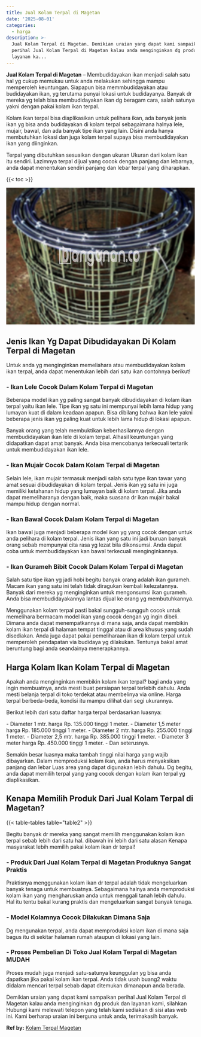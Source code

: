 ```yaml
---
title: Jual Kolam Terpal di Magetan
date: '2025-08-01'
categories:
  - harga
description: >-
  Jual Kolam Terpal di Magetan. Demikian uraian yang dapat kami sampaikan
  perihal Jual Kolam Terpal di Magetan kalau anda menginginkan dg produk dan
  layanan ka...
---
```


**Jual Kolam Terpal di Magetan** – Membudidayakan ikan menjadi salah satu hal yg cukup memukau untuk anda melakukan sehingga mampu memperoleh keuntungan. Siapapun bisa memmbudidayakan atau budidayakan ikan, yg terutama punyai lokasi untuk budidayanya. Banyak dr mereka yg telah bisa membudidayakan ikan dg beragam cara, salah satunya yakni dengan pakai kolam ikan terpal.

Kolam ikan terpal bisa diaplikasikan untuk pelihara ikan, ada banyak jenis ikan yg bisa anda budidayakan di kolam terpal sebagaimana halnya lele, mujair, bawal, dan ada banyak tipe ikan yang lain. Disini anda hanya membutuhkan lokasi dan juga kolam terpal supaya bisa membudidayakan ikan yang diinginkan.

Terpal yang dibutuhkan sesuaikan dengan ukuran Ukuran dari kolam ikan itu sendiri. Lazimnya terpal dijual yang cocok dengan panjang dan lebarnya, anda dapat menentukan sendiri panjang dan lebar terpal yang diharapkan.

{{< toc >}}

![Jual Kolam Terpal di Magetan](/images/jual-kolam-terpal-60.png)

## Jenis Ikan Yg Dapat Dibudidayakan Di Kolam Terpal di Magetan

Untuk anda yg menginginkan memeliahara atau membudidayakan kolam ikan terpal, anda dapat menentukan lebih dari satu ikan contohnya berikut!

### \- Ikan Lele Cocok Dalam Kolam Terpal di Magetan

Beberapa model ikan yg paling sangat banyak dibudidayakan di kolam ikan terpal yaitu ikan lele. Tipe ikan yg satu ini mempunyai lebih lama hidup yang lumayan kuat di dalam keadaan apapun. Bisa dibilang bahwa ikan lele yakni beberapa jenis ikan yg paling kuat untuk lebih lama hidup di lokasi apapun.

Banyak orang yang telah membuktikan keberhasilannya dengan membudidayakan ikan lele di kolam terpal. Alhasil keuntungan yang didapatkan dapat amat banyak. Anda bisa mencobanya terkecuali tertarik untuk membudidayakan ikan lele.

### \- Ikan Mujair Cocok Dalam Kolam Terpal di Magetan

Selain lele, ikan mujair termasuk menjadi salah satu type ikan tawar yang amat sesuai dibudidayakan di kolam terpal. Jenis ikan yg satu ini juga memiliki ketahanan hidup yang lumayan baik di kolam terpal. Jika anda dapat memeliharanya dengan baik, maka suasana dr ikan mujair bakal mampu hidup dengan normal.

### \- Ikan Bawal Cocok Dalam Kolam Terpal di Magetan

Ikan bawal juga menjadi beberapa model ikan yg yang cocok dengan untuk anda pelihara di kolam terpal. Jenis ikan yang satu ini jadi buruan banyak orang sebab mempunyai cita rasa yg lezat bila dikonsumsi. Anda dapat coba untuk membudidayakan kan bawal terkecuali menginginkannya.

### \- Ikan Gurameh Bibit Cocok Dalam Kolam Terpal di Magetan

Salah satu tipe ikan yg jadi hobi begitu banyak orang adalah ikan gurameh. Macam ikan yang satu ini telah tidak diragukan kembali kelezatannya. Banyak dari mereka yg menginginkan untuk mengonsumsi ikan gurameh. Anda bisa membudidayakannya lantas dijual ke orang yg membutuhkannya.

Menggunakan kolam terpal pasti bakal sungguh-sungguh cocok untuk memelihara bermacam model ikan yang cocok dengan yg ingin dibeli. Dimana anda dapat menempatkannya di mana saja, anda dapat membikin kolam ikan terpal di halaman tempat tinggal atau di area khusus yang sudah disediakan. Anda juga dapat pakai pemeliharaan ikan di kolam terpal untuk memperoleh pendapatan via budidaya yg dilakukan. Tentunya bakal amat beruntung bagi anda seandainya menerapkannya.

## Harga Kolam Ikan Kolam Terpal di Magetan

Apakah anda menginginkan membikin kolam ikan terpal? bagi anda yang ingin membuatnya, anda mesti buat persiapan terpal terlebih dahulu. Anda mesti belanja terpal di toko terdekat atau membelinya via online. Harga terpal berbeda-beda, kondisi itu mampu dilihat dari segi ukurannya.

Berikut lebih dari satu daftar harga terpal berdasarkan luasnya:

\- Diameter 1 mtr. harga Rp. 135.000 tinggi 1 meter. - Diameter 1,5 meter harga Rp. 185.000 tinggi 1 meter. - Diameter 2 mtr. harga Rp. 255.000 tinggi 1 meter. - Diameter 2,5 mtr. harga Rp. 385.000 tinggi 1 meter. - Diameter 3 meter harga Rp. 450.000 tinggi 1 meter. - Dan seterusnya.

Semakin besar luasnya maka tambah tinggi nilai harga yang wajib dibayarkan. Dalam memproduksi kolam ikan, anda harus menyaksikan panjang dan lebar Luas area yang dapat digunakan lebih dahulu. Dg begitu, anda dapat memilih terpal yang yang cocok dengan kolam ikan terpal yg diaplikasikan.

## Kenapa Memilih Produk Dari Jual Kolam Terpal di Magetan?

{{< table-tables table="table2" >}}

Begitu banyak dr mereka yang sangat memilih menggunakan kolam ikan terpal sebab lebih dari satu hal. dibawah ini lebih dari satu alasan Kenapa masyarakat lebih memilih pakai kolam ikan dr terpal!

### \- Produk Dari Jual Kolam Terpal di Magetan Produknya Sangat Praktis

Praktisnya menggunakan kolam ikan dr terpal adalah tidak mengeluarkan banyak tenaga untuk membuatnya. Sebagaimana halnya anda memproduksi kolam ikan yang mengharuskan anda untuk menggali tanah lebih dahulu. Hal itu tentu bakal kurang praktis dan mengeluarkan sangat banyak tenaga.

### \- Model Kolamnya Cocok Dilakukan Dimana Saja

Dg mengunakan terpal, anda dapat memproduksi kolam ikan di mana saja bagus itu di sekitar halaman rumah ataupun di lokasi yang lain.

### \- Proses Pembelian Di Toko Jual Kolam Terpal di Magetan MUDAH

Proses mudah juga menjadi satu-satunya keunggulan yg bisa anda dapatkan jika pakai kolam ikan terpal. Anda tidak usah buang2 waktu didalam mencari terpal sebab dapat ditemukan dimanapun anda berada.

Demikian uraian yang dapat kami sampaikan perihal Jual Kolam Terpal di Magetan kalau anda menginginkan dg produk dan layanan kami, silahkan Hubungi kami melewati telepon yang telah kami sediakan di sisi atas web ini. Kami berharap uraian ini berguna untuk anda, terimakasih banyak.

**Ref by:** [Kolam Terpal Magetan](https://id.wikipedia.org/wiki/Kolam)
